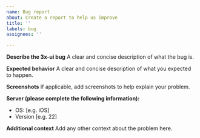 ```yaml
---
name: Bug report
about: Create a report to help us improve
title: ''
labels: bug
assignees: ''

---
```


**Describe the 3x-ui bug**
A clear and concise description of what the bug is.

**Expected behavior**
A clear and concise description of what you expected to happen.

**Screenshots**
If applicable, add screenshots to help explain your problem.

**Server (please complete the following information):**
 - OS: [e.g. iOS]
 - Version [e.g. 22]

**Additional context**
Add any other context about the problem here.
